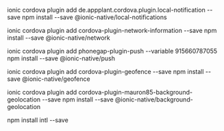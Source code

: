 ionic cordova plugin add de.appplant.cordova.plugin.local-notification --save
npm install --save @ionic-native/local-notifications

ionic cordova plugin add cordova-plugin-network-information --save
npm install --save @ionic-native/network

ionic cordova plugin add phonegap-plugin-push --variable 915660787055
npm install --save @ionic-native/push

ionic cordova plugin add cordova-plugin-geofence --save
npm install --save @ionic-native/geofence

ionic cordova plugin add cordova-plugin-mauron85-background-geolocation --save
npm install --save @ionic-native/background-geolocation


npm install intl --save